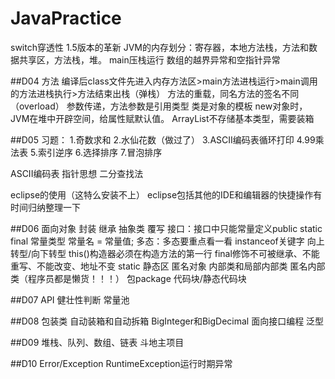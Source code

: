 # JavaPractice

switch穿透性
1.5版本的革新
JVM的内存划分：寄存器，本地方法栈，方法和数据共享区，方法栈，堆。
main压栈运行
数组的越界异常和空指针异常

##D04
方法
编译后class文件先进入内存方法区>main方法进栈运行>main调用的方法进栈执行>方法结束出栈（弹栈）
方法的重载，同名方法的签名不同（overload）
参数传递，方法参数是引用类型
类是对象的模板
new对象时，JVM在堆中开辟空间，给属性赋默认值。
ArrayList不存储基本类型，需要装箱

##D05
习题：
1.奇数求和
2.水仙花数（做过了）
3.ASCII编码表循环打印
4.99乘法表
5.索引逆序
6.选择排序
7.冒泡排序

ASCII编码表
指针思想
二分查找法

eclipse的使用（这特么安装不上）
eclipse包括其他的IDE和编辑器的快捷操作有时间归纳整理一下

##D06
面向对象
封装
继承
抽象类
覆写
接口：接口中只能常量定义public static final 常量类型 常量名 = 常量值;
多态：多态要重点看一看
instanceof关键字
向上转型/向下转型
this()构造器必须在构造方法的第一行
final修饰不可被继承、不能重写、不能改变、地址不变
static 静态区
匿名对象
内部类和局部内部类
匿名内部类（程序员都是懒货！！！）
包package
代码块/静态代码块

##D07
API
健壮性判断
常量池

##D08
包装类
自动装箱和自动拆箱
BigInteger和BigDecimal
面向接口编程
泛型

##D09
堆栈、队列、数组、链表
斗地主项目

##D10
Error/Exception
RuntimeException运行时期异常
